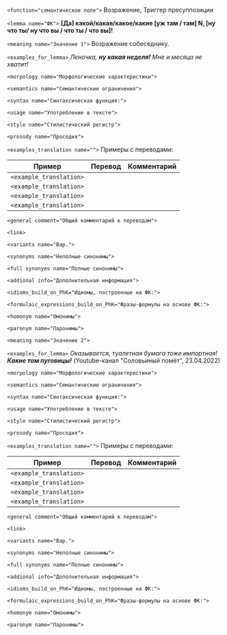 `<function="семантическое поле">` Возражение, Триггер пресуппозиции

`<lemma name="ФК">` **[Да] какой/какая/какое/какие [уж там / там] N, [ну что ты/ ну что вы / что ты / что вы]!**

`<meaning name="Значение 1">` Возражение собеседнику.    

`<examples_for_lemma>` _Леночка, **ну какая неделя!** Мне и месяца не хватит!_ 

`<morpology name="Морфологические характеристики">` 

`<semantics name="Семантические ограничения">` 

`<syntax name="Синтаксическая функция:">` 
  
`<usage name="Употребление в тексте">`  

`<style name="Стилистический регистр">` 

`<prosody name="Просодия">`  

`<examples_translation name="">` Примеры с переводами: 

 Пример | Перевод | Комментарий
--- | --- | ---
`<example_translation>`  |  | 
`<example_translation>`  |  |  
`<example_translation>`  |  | 
`<example_translation>`  |  | 

`<general comment="Общий комментарий к переводам">`

`<link>` 

`<variants name="Вар.">` 

`<synonyms name="Неполные синонимы">` 

`<full synonyms name="Полные синонимы">`

`<addional info="Дополнительная информация">`

`<idioms_build_on_PhK="Идиомы, построенные на ФК:">`

`<formulaic_expressions_build_on_PhK="Фразы-формулы на основе ФК:">`
 
`<homonym name="Омонимы">` 

`<paronym name="Паронимы">` 



`<meaning name="Значение 2">`    

`<examples_for_lemma>` _Оказывается, туалетная бумага тоже импортная! **Какие там пуговицы!**_ (Youtube-канал "Соловьиный помёт", 23.04.2022)


`<morpology name="Морфологические характеристики">` 

`<semantics name="Семантические ограничения">` 

`<syntax name="Синтаксическая функция:">` 
  
`<usage name="Употребление в тексте">`  

`<style name="Стилистический регистр">` 

`<prosody name="Просодия">`  

`<examples_translation name="">` Примеры с переводами: 

 Пример | Перевод | Комментарий
--- | --- | ---
`<example_translation>`  |  | 
`<example_translation>`  |  |  
`<example_translation>`  |  | 
`<example_translation>`  |  | 

`<general comment="Общий комментарий к переводам">`

`<link>` 

`<variants name="Вар.">` 

`<synonyms name="Неполные синонимы">` 

`<full synonyms name="Полные синонимы">`

`<addional info="Дополнительная информация">`

`<idioms_build_on_PhK="Идиомы, построенные на ФК:">`

`<formulaic_expressions_build_on_PhK="Фразы-формулы на основе ФК:">`
 
`<homonym name="Омонимы">` 

`<paronym name="Паронимы">` 